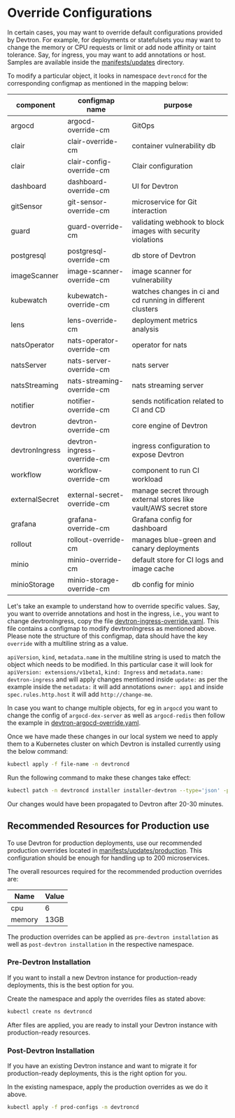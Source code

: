 # Override Configurations

In certain cases, you may want to override default configurations provided by Devtron. For example, for deployments or statefulsets you may want to change the memory or CPU requests or limit or add node affinity or taint tolerance. Say, for ingress, you may want to add annotations or host. Samples are available inside the [manifests/updates](https://github.com/devtron-labs/devtron/tree/main/manifests/updates) directory.

To modify a particular object, it looks in namespace `devtroncd` for the corresponding configmap as mentioned in the mapping below:

| component      | configmap name              | purpose                                                           |
| -------------- | --------------------------- | ----------------------------------------------------------------- |
| argocd         | argocd-override-cm          | GitOps                                                            |
| clair          | clair-override-cm           | container vulnerability db                                        |
| clair          | clair-config-override-cm    | Clair configuration                                               |
| dashboard      | dashboard-override-cm       | UI for Devtron                                                    |
| gitSensor      | git-sensor-override-cm      | microservice for Git interaction                                  |
| guard          | guard-override-cm           | validating webhook to block images with security violations       |
| postgresql     | postgresql-override-cm      | db store of Devtron                                               |
| imageScanner   | image-scanner-override-cm   | image scanner for vulnerability                                   |
| kubewatch      | kubewatch-override-cm       | watches changes in ci and cd running in different clusters        |
| lens           | lens-override-cm            | deployment metrics analysis                                       |
| natsOperator   | nats-operator-override-cm   | operator for nats                                                 |
| natsServer     | nats-server-override-cm     | nats server                                                       |
| natsStreaming  | nats-streaming-override-cm  | nats streaming server                                             |
| notifier       | notifier-override-cm        | sends notification related to CI and CD                           |
| devtron        | devtron-override-cm         | core engine of Devtron                                            |
| devtronIngress | devtron-ingress-override-cm | ingress configuration to expose Devtron                           |
| workflow       | workflow-override-cm        | component to run CI workload                                      |
| externalSecret | external-secret-override-cm | manage secret through external stores like vault/AWS secret store |
| grafana        | grafana-override-cm         | Grafana config for dashboard                                      |
| rollout        | rollout-override-cm         | manages blue-green and canary deployments                         |
| minio          | minio-override-cm           | default store for CI logs and image cache                         |
| minioStorage   | minio-storage-override-cm   | db config for minio                                               |

Let's take an example to understand how to override specific values. Say, you want to override annotations and host in the ingress, i.e., you want to change devtronIngress, copy the file [devtron-ingress-override.yaml](https://github.com/devtron-labs/devtron/tree/main/manifests/updates/devtron-ingress-override.yaml). This file contains a configmap to modify devtronIngress as mentioned above. Please note the structure of this configmap, data should have the key `override` with a multiline string as a value.

`apiVersion`, `kind`, `metadata.name` in the multiline string is used to match the object which needs to be modified. In this particular case it will look for `apiVersion: extensions/v1beta1`, `kind: Ingress` and `metadata.name: devtron-ingress` and will apply changes mentioned inside `update:` as per the example inside the `metadata:` it will add annotations `owner: app1` and inside `spec.rules.http.host` it will add `http://change-me`.

In case you want to change multiple objects, for eg in `argocd` you want to change the config of `argocd-dex-server` as well as `argocd-redis` then follow the example in [devtron-argocd-override.yaml](https://github.com/devtron-labs/devtron/tree/main/manifests/updates/devtron-argocd-override.yaml).

Once we have made these changes in our local system we need to apply them to a Kubernetes cluster on which Devtron is installed currently using the below command:

```bash
kubectl apply -f file-name -n devtroncd
```

Run the following command to make these changes take effect:

```bash
kubectl patch -n devtroncd installer installer-devtron --type='json' -p='[{"op": "add", "path": "/spec/reSync", "value": true }]'
```

Our changes would have been propagated to Devtron after 20-30 minutes.

## Recommended Resources for Production use

To use Devtron for production deployments, use our recommended production overrides located in [manifests/updates/production](https://github.com/devtron-labs/devtron/tree/main/manifests/updates/production). This configuration should be enough for handling up to 200 microservices.

The overall resources required for the recommended production overrides are:

| Name   | Value |
| ------ | ----- |
| cpu    | 6     |
| memory | 13GB  |

The production overrides can be applied as `pre-devtron installation` as well as `post-devtron installation` in the respective namespace.

### Pre-Devtron Installation

If you want to install a new Devtron instance for production-ready deployments, this is the best option for you.

Create the namespace and apply the overrides files as stated above:

```bash
kubectl create ns devtroncd
```

After files are applied, you are ready to install your Devtron instance with production-ready resources.

### Post-Devtron Installation

If you have an existing Devtron instance and want to migrate it for production-ready deployments, this is the right option for you.

In the existing namespace, apply the production overrides as we do it above.

```bash
kubectl apply -f prod-configs -n devtroncd
```

